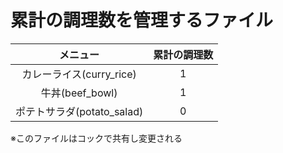 # 累計の調理数を管理するファイル

|メニュー|累計の調理数|
|:--:|:--:|
|カレーライス(curry_rice)|1|
|牛丼(beef_bowl)　|1|
|ポテトサラダ(potato_salad)|0|

※このファイルはコックで共有し変更される

